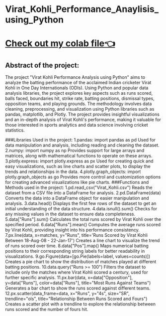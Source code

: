 # Virat_Kohli_Performance_Anaylisis_using_Python
# [Check out my colab file👈](https://colab.research.google.com/drive/1kZp52l6SArYRQsVQqd9-x3RVNO4z2XqF?usp=sharing)
 ## Abstract of the project:
 The project "Virat Kohli Performance Analysis using Python" aims to analyze the batting performance of the acclaimed Indian cricketer Virat Kohli in One Day Internationals (ODIs). Using Python and popular data analysis libraries, the project explores key aspects such as runs scored, balls faced, boundaries hit, strike rate, batting positions, dismissal types, opposition teams, and playing grounds. The methodology involves data cleaning, preprocessing, and visualization using Python libraries such as pandas, matplotlib, and Plotly. The project provides insightful visualizations and an in-depth analysis of Virat Kohli's performance, making it valuable for those interested in sports analytics and data science involving cricket statistics.
 
###Libraries Used in the project:
1.pandas: import pandas as pd
Used for data manipulation and analysis, including reading and cleaning the dataset.
2.numpy: import numpy as np
Provides support for large arrays and matrices, along with mathematical functions to operate on these arrays.
3.plotly.express: import plotly.express as px
Used for creating quick and easy visualizations, such as line charts and scatter plots, to display the trends and relationships in the data.
4.plotly.graph_objects: import plotly.graph_objects as go
Provides more control and customization options for creating advanced visualizations like pie charts.
###Functions and Methods used in the project:
1.pd.read_csv("Virat_Kohli.csv")
Reads the dataset from a CSV file into a DataFrame for analysis.
2.pd.DataFrame(data)
Converts the data into a DataFrame object for easier manipulation and analysis.
3.data.head()
Displays the first few rows of the dataset to get an initial understanding of the data structure.
4.data.isnull().sum()
Checks for any missing values in the dataset to ensure data completeness.
5.data["Runs"].sum()
Calculates the total runs scored by Virat Kohli over the specified period.
6.data["Runs"].mean()
Computes the average runs scored by Virat Kohli, providing insight into his performance consistency.
7.px.line(data, x=matches, y="Runs", title='Runs Scored by Virat Kohli Between 18-Aug-08 - 22-Jan-17')
Creates a line chart to visualize the trend of runs scored over time.
8.data["Pos"].map()
Maps numerical batting positions to their corresponding string labels for better readability in visualizations.
9.go.Figure(data=[go.Pie(labels=label, values=counts)])
Creates a pie chart to show the distribution of matches played at different batting positions.
10.data.query("Runs >= 100")
Filters the dataset to include only the matches where Virat Kohli scored a century, used for further specific analysis.
11.px.bar(data, x=data["Opposition"], y=data["Runs"], color=data["Runs"], title="Most Runs Against Teams")
Generates a bar chart to show the runs scored against different teams.
12.px.scatter(data_frame=data, x="Runs", y="4s", size="SR", trendline="ols", title="Relationship Between Runs Scored and Fours")
Creates a scatter plot with a trendline to explore the relationship between runs scored and the number of fours hit.
